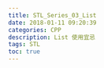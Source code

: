 ```yaml
---
title: STL_Series_03_List
date: 2018-01-11 09:20:39
categories: CPP
description: List 使用宜忌
tags: STL
toc: true
---
```

